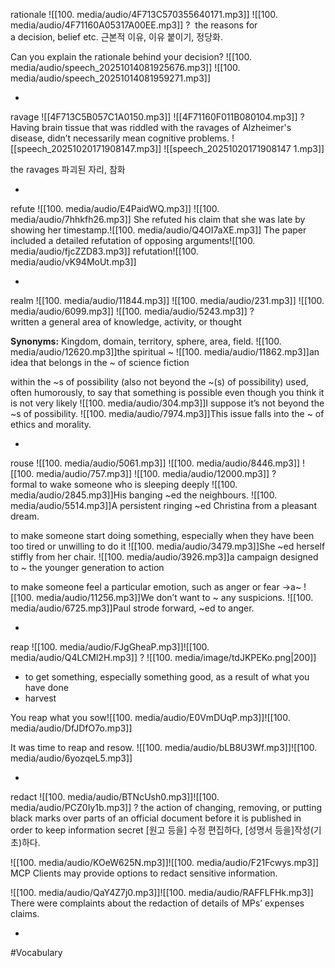 rationale ![[100. media/audio/4F713C570355640171.mp3]] ![[100. media/audio/4F71160A05317A00EE.mp3]]
?
 the reasons for a decision, belief etc. 근본적 이유, 이유 붙이기, 정당화.

Can you explain the rationale behind your decision?
![[100. media/audio/speech_20251014081925676.mp3]] ![[100. media/audio/speech_20251014081959271.mp3]]
<!--SR:!2025-11-05,8,230-->
-

ravage ![[4F713C5B057C1A0150.mp3]]  ![[4F71160F011B080104.mp3]]
?
Having brain tissue that was riddled with the ravages of Alzheimer's disease, didn’t necessarily mean cognitive problems.
![[speech_20251020171908147.mp3]] ![[speech_20251020171908147 1.mp3]]

the ravages 파괴된 자리, 참화
<!--SR:!2025-11-03,5,234-->
-

refute ![[100. media/audio/E4PaidWQ.mp3]] ![[100. media/audio/7hhkfh26.mp3]]
She refuted his claim that she was late by showing her timestamp.![[100. media/audio/Q4OI7aXE.mp3]]
The paper included a detailed refutation of opposing arguments![[100. media/audio/fjcZZD83.mp3]]
refutation![[100. media/audio/vK94MoUt.mp3]]
<!--SR:!2025-11-05,15,290-->
-

realm ![[100. media/audio/11844.mp3]] ![[100. media/audio/231.mp3]] ![[100. media/audio/6099.mp3]] ![[100. media/audio/5243.mp3]]
?
written a general area of knowledge, activity, or thought

**Synonyms:** Kingdom, domain, territory, sphere, area, field.
![[100. media/audio/12620.mp3]]the spiritual ~
![[100. media/audio/11862.mp3]]an idea that belongs in the ~ of science fiction

within the ~s of possibility
(also not beyond the ~(s) of possibility) used, often humorously, to say that something is possible even though you think it is not very likely
![[100. media/audio/304.mp3]]I suppose it’s not beyond the ~s of possibility.
![[100. media/audio/7974.mp3]]This issue falls into the ~ of ethics and morality.
<!--SR:!2025-11-05,15,290-->
-

rouse ![[100. media/audio/5061.mp3]] ![[100. media/audio/8446.mp3]] ![[100. media/audio/757.mp3]] ![[100. media/audio/12000.mp3]]
?
formal to wake someone who is sleeping deeply
![[100. media/audio/2845.mp3]]His banging ~ed the neighbours.
![[100. media/audio/5514.mp3]]A persistent ringing ~ed Christina from a pleasant dream.

to make someone start doing something, especially when they have been too tired or unwilling to do it
![[100. media/audio/3479.mp3]]She ~ed herself stiffly from her chair.
![[100. media/audio/3926.mp3]]a campaign designed to ~ the younger generation to action

to make someone feel a particular emotion, such as anger or fear →a~
![[100. media/audio/11256.mp3]]We don’t want to ~ any suspicions.
![[100. media/audio/6725.mp3]]Paul strode forward, ~ed to anger.
<!--SR:!2025-11-02,7,254-->
-

reap ![[100. media/audio/FJgGheaP.mp3]]![[100. media/audio/Q4LCMl2H.mp3]]
?
![[100. media/image/tdJKPEKo.png|200]]
- to get something, especially something good, as a result of what you have done
- harvest

You reap what you sow![[100. media/audio/E0VmDUqP.mp3]]![[100. media/audio/DfJDfO7o.mp3]]

It was time to reap and resow.
![[100. media/audio/bLB8U3Wf.mp3]]![[100. media/audio/6yozqeL5.mp3]]
<!--SR:!2025-11-11,10,270-->
-

redact ![[100. media/audio/BTNcUsh0.mp3]]![[100. media/audio/PCZ0Iy1b.mp3]]
?
the action of changing, removing, or putting black marks over parts of an official document before it is published in order to keep information secret
[원고 등을] 수정 편집하다, [성명서 등을]작성(기초)하다.

![[100. media/audio/KOeW625N.mp3]]![[100. media/audio/F21Fcwys.mp3]]
MCP Clients may provide options to redact sensitive information.

![[100. media/audio/QaY4Z7j0.mp3]]![[100. media/audio/RAFFLFHk.mp3]]
There were complaints about the redaction of details of MPs’ expenses claims.
<!--SR:!2025-11-07,7,250-->
-

#Vocabulary
